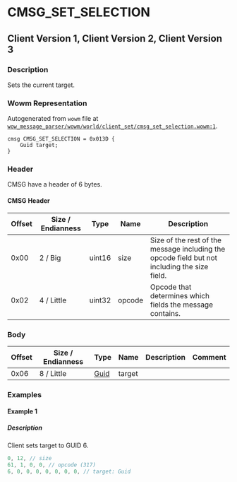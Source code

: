 # CMSG_SET_SELECTION

## Client Version 1, Client Version 2, Client Version 3

### Description

Sets the current target.

### Wowm Representation

Autogenerated from `wowm` file at [`wow_message_parser/wowm/world/client_set/cmsg_set_selection.wowm:1`](https://github.com/gtker/wow_messages/tree/main/wow_message_parser/wowm/world/client_set/cmsg_set_selection.wowm#L1).
```rust,ignore
cmsg CMSG_SET_SELECTION = 0x013D {
    Guid target;
}
```
### Header

CMSG have a header of 6 bytes.

#### CMSG Header

| Offset | Size / Endianness | Type   | Name   | Description |
| ------ | ----------------- | ------ | ------ | ----------- |
| 0x00   | 2 / Big           | uint16 | size   | Size of the rest of the message including the opcode field but not including the size field.|
| 0x02   | 4 / Little        | uint32 | opcode | Opcode that determines which fields the message contains.|

### Body

| Offset | Size / Endianness | Type | Name | Description | Comment |
| ------ | ----------------- | ---- | ---- | ----------- | ------- |
| 0x06 | 8 / Little | [Guid](../spec/packed-guid.md) | target |  |  |

### Examples

#### Example 1

##### Description

Client sets target to GUID 6.

```c
0, 12, // size
61, 1, 0, 0, // opcode (317)
6, 0, 0, 0, 0, 0, 0, 0, // target: Guid
```
